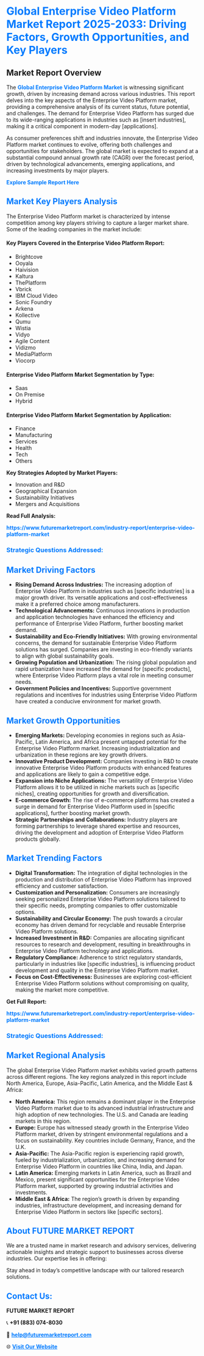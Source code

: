 <h1 style="color: #007BFF;">Global Enterprise Video Platform Market Report 2025-2033: Driving Factors, Growth Opportunities, and Key Players</h1>

<section id="overview">
<h2>Market Report Overview</h2>
<p>The <a href="https://www.futuremarketreport.com/industry-report/enterprise-video-platform-market" style="color: #007BFF; text-decoration: none;"><strong>Global Enterprise Video Platform Market</strong></a> is witnessing significant growth, driven by increasing demand across various industries. This report delves into the key aspects of the Enterprise Video Platform market, providing a comprehensive analysis of its current status, future potential, and challenges. The demand for Enterprise Video Platform has surged due to its wide-ranging applications in industries such as [insert industries], making it a critical component in modern-day [applications].</p>
<p>As consumer preferences shift and industries innovate, the Enterprise Video Platform market continues to evolve, offering both challenges and opportunities for stakeholders. The global market is expected to expand at a substantial compound annual growth rate (CAGR) over the forecast period, driven by technological advancements, emerging applications, and increasing investments by major players.</p>
</section>

<section id="overview">
<p><a href="https://www.futuremarketreport.com/request-sample/reportId=43030" style="color: #007BFF; text-decoration: none;"><strong>Explore Sample Report Here</strong></a></p>
</section>

<section id="key-players">
<h2 style="color: #007BFF;">Market Key Players Analysis</h2>
<p>The Enterprise Video Platform market is characterized by intense competition among key players striving to capture a larger market share. Some of the leading companies in the market include:</p>
<h4>Key Players Covered in the Enterprise Video Platform Report:</h4>
<ul><li>Brightcove</li><li>Ooyala</li><li>Haivision</li><li>Kaltura</li><li>ThePlatform</li><li>Vbrick</li><li>IBM Cloud Video</li><li>Sonic Foundry</li><li>Arkena</li><li>Kollective</li><li>Qumu</li><li>Wistia</li><li>Vidyo</li><li>Agile Content</li><li>Vidizmo</li><li>MediaPlatform</li><li>Viocorp</li></ul>
<h4>Enterprise Video Platform Market Segmentation by Type:</h4>
<ul><li>Saas</li><li>On Premise</li><li>Hybrid</li></ul>

<h4>Enterprise Video Platform Market Segmentation by Application:</h4>
<ul><li>Finance</li><li>Manufacturing</li><li>Services</li><li>Health</li><li>Tech</li><li>Others</li></ul>
<p><strong>Key Strategies Adopted by Market Players:</strong></p>
<ul>
<li>Innovation and R&D</li>
<li>Geographical Expansion</li>
<li>Sustainability Initiatives</li>
<li>Mergers and Acquisitions</li>
</ul>
</section>

<section>
<p><strong>Read Full Analysis: </strong></p><a href="https://www.futuremarketreport.com/industry-report/enterprise-video-platform-market" style="color: #007BFF; text-decoration: none;"><strong>https://www.futuremarketreport.com/industry-report/enterprise-video-platform-market</strong></a>
<h3 style="color: #007BFF;">Strategic Questions Addressed:</h3>
</section>

<section id="driving-factors">
<h2 style="color: #007BFF;">Market Driving Factors</h2>
<ul>
<li><strong>Rising Demand Across Industries:</strong> The increasing adoption of Enterprise Video Platform in industries such as [specific industries] is a major growth driver. Its versatile applications and cost-effectiveness make it a preferred choice among manufacturers.</li>
<li><strong>Technological Advancements:</strong> Continuous innovations in production and application technologies have enhanced the efficiency and performance of Enterprise Video Platform, further boosting market demand.</li>
<li><strong>Sustainability and Eco-Friendly Initiatives:</strong> With growing environmental concerns, the demand for sustainable Enterprise Video Platform solutions has surged. Companies are investing in eco-friendly variants to align with global sustainability goals.</li>
<li><strong>Growing Population and Urbanization:</strong> The rising global population and rapid urbanization have increased the demand for [specific products], where Enterprise Video Platform plays a vital role in meeting consumer needs.</li>
<li><strong>Government Policies and Incentives:</strong> Supportive government regulations and incentives for industries using Enterprise Video Platform have created a conducive environment for market growth.</li>
</ul>
</section>

<section id="growth-opportunities">
<h2 style="color: #007BFF;">Market Growth Opportunities</h2>
<ul>
<li><strong>Emerging Markets:</strong> Developing economies in regions such as Asia-Pacific, Latin America, and Africa present untapped potential for the Enterprise Video Platform market. Increasing industrialization and urbanization in these regions are key growth drivers.</li>
<li><strong>Innovative Product Development:</strong> Companies investing in R&D to create innovative Enterprise Video Platform products with enhanced features and applications are likely to gain a competitive edge.</li>
<li><strong>Expansion into Niche Applications:</strong> The versatility of Enterprise Video Platform allows it to be utilized in niche markets such as [specific niches], creating opportunities for growth and diversification.</li>
<li><strong>E-commerce Growth:</strong> The rise of e-commerce platforms has created a surge in demand for Enterprise Video Platform used in [specific applications], further boosting market growth.</li>
<li><strong>Strategic Partnerships and Collaborations:</strong> Industry players are forming partnerships to leverage shared expertise and resources, driving the development and adoption of Enterprise Video Platform products globally.</li>
</ul>
</section>

<section id="trending-factors">
<h2 style="color: #007BFF;">Market Trending Factors</h2>
<ul>
<li><strong>Digital Transformation:</strong> The integration of digital technologies in the production and distribution of Enterprise Video Platform has improved efficiency and customer satisfaction.</li>
<li><strong>Customization and Personalization:</strong> Consumers are increasingly seeking personalized Enterprise Video Platform solutions tailored to their specific needs, prompting companies to offer customizable options.</li>
<li><strong>Sustainability and Circular Economy:</strong> The push towards a circular economy has driven demand for recyclable and reusable Enterprise Video Platform solutions.</li>
<li><strong>Increased Investment in R&D:</strong> Companies are allocating significant resources to research and development, resulting in breakthroughs in Enterprise Video Platform technology and applications.</li>
<li><strong>Regulatory Compliance:</strong> Adherence to strict regulatory standards, particularly in industries like [specific industries], is influencing product development and quality in the Enterprise Video Platform market.</li>
<li><strong>Focus on Cost-Effectiveness:</strong> Businesses are exploring cost-efficient Enterprise Video Platform solutions without compromising on quality, making the market more competitive.</li>
</ul>
</section>

<section>
<p><strong>Get Full Report: </strong></p><a href="https://www.futuremarketreport.com/industry-report/enterprise-video-platform-market" style="color: #007BFF; text-decoration: none;"><strong>https://www.futuremarketreport.com/industry-report/enterprise-video-platform-market</strong></a>
<h3 style="color: #007BFF;">Strategic Questions Addressed:</h3>
</section>


<section id="regional-analysis">
<h2 style="color: #007BFF;">Market Regional Analysis</h2>
<p>The global Enterprise Video Platform market exhibits varied growth patterns across different regions. The key regions analyzed in this report include North America, Europe, Asia-Pacific, Latin America, and the Middle East & Africa:</p>
<ul>
<li><strong>North America:</strong> This region remains a dominant player in the Enterprise Video Platform market due to its advanced industrial infrastructure and high adoption of new technologies. The U.S. and Canada are leading markets in this region.</li>
<li><strong>Europe:</strong> Europe has witnessed steady growth in the Enterprise Video Platform market, driven by stringent environmental regulations and a focus on sustainability. Key countries include Germany, France, and the U.K.</li>
<li><strong>Asia-Pacific:</strong> The Asia-Pacific region is experiencing rapid growth, fueled by industrialization, urbanization, and increasing demand for Enterprise Video Platform in countries like China, India, and Japan.</li>
<li><strong>Latin America:</strong> Emerging markets in Latin America, such as Brazil and Mexico, present significant opportunities for the Enterprise Video Platform market, supported by growing industrial activities and investments.</li>
<li><strong>Middle East & Africa:</strong> The region’s growth is driven by expanding industries, infrastructure development, and increasing demand for Enterprise Video Platform in sectors like [specific sectors].</li>
</ul>
</section>

<footer>
<h2 style="color: #007BFF;">About FUTURE MARKET REPORT</h2>
<p>We are a trusted name in market research and advisory services, delivering actionable insights and strategic support to businesses across diverse industries. Our expertise lies in offering:</p>

<p>Stay ahead in today’s competitive landscape with our tailored research solutions.</p>

<h2 style="color: #007BFF;">Contact Us:</h2>
<p><strong>FUTURE MARKET REPORT</strong></p>
<p>📞 <strong>+91 (883) 074-8030</strong></p>
<p>📧 <strong><a href="mailto:help@futuremarketreport.com" style="color: #007BFF;">help@futuremarketreport.com</a></strong></p>
<p>🌐 <strong><a href="https://www.futuremarketreport.com/" style="color: #007BFF;">Visit Our Website</a></strong></p>
</footer>